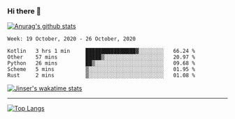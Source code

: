 ### Hi there 👋

[![Anurag's github stats](https://github-readme-stats.vercel.app/api?username=jinserrr&show_icons=true)](https://github.com/anuraghazra/github-readme-stats)


<!--START_SECTION:waka-->
```text
Week: 19 October, 2020 - 26 October, 2020

Kotlin   3 hrs 1 min     ████████████████▓░░░░░░░░   66.24 % 
Other    57 mins         █████▒░░░░░░░░░░░░░░░░░░░   20.97 % 
Python   26 mins         ██▒░░░░░░░░░░░░░░░░░░░░░░   09.68 % 
Scheme   5 mins          ▒░░░░░░░░░░░░░░░░░░░░░░░░   01.95 % 
Rust     2 mins          ▒░░░░░░░░░░░░░░░░░░░░░░░░   01.08 % 
```
<!--END_SECTION:waka-->

[![Jinser's wakatime stats](https://github-readme-stats.vercel.app/api/wakatime?username=jinser)](https://github.com/anuraghazra/github-readme-stats)

***

[![Top Langs](https://github-readme-stats.vercel.app/api/top-langs/?username=jinserrr)](https://github.com/anuraghazra/github-readme-stats)

